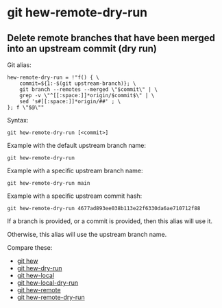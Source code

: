 # git hew-remote-dry-run

## Delete remote branches that have been merged into an upstream commit (dry run)

Git alias:

```git
hew-remote-dry-run = !"f() { \
    commit=${1:-$(git upstream-branch)}; \
    git branch --remotes --merged \"$commit\" | \
    grep -v \"^[[:space:]]*origin/$commit$\" | \
    sed 's#[[:space:]]*origin/##' ; \
}; f \"$@\""
```

Syntax:

```shell
git hew-remote-dry-run [<commit>]
```

Example with the default upstream branch name:

```shell
git hew-remote-dry-run
```

Example with a specific upstream branch name:

```shell
git hew-remote-dry-run main
```

Example with a specific upstream commit hash:

```shell
git hew-remote-dry-run 4677ad893ee038b113e22f6330da6ae710712f88
```

If a branch is provided, or a commit is provided, then this alias will use it.

Otherwise, this alias will use the upstream branch name.

Compare these:

* [git hew](../git-hew)
* [git hew-dry-run](../git-hew-dry-run)
* [git hew-local](../git-hew-local)
* [git hew-local-dry-run](../git-hew-local-dry-run)
* [git hew-remote](../git-hew-remote)
* [git hew-remote-dry-run](../git-hew-remote-dry-run)
